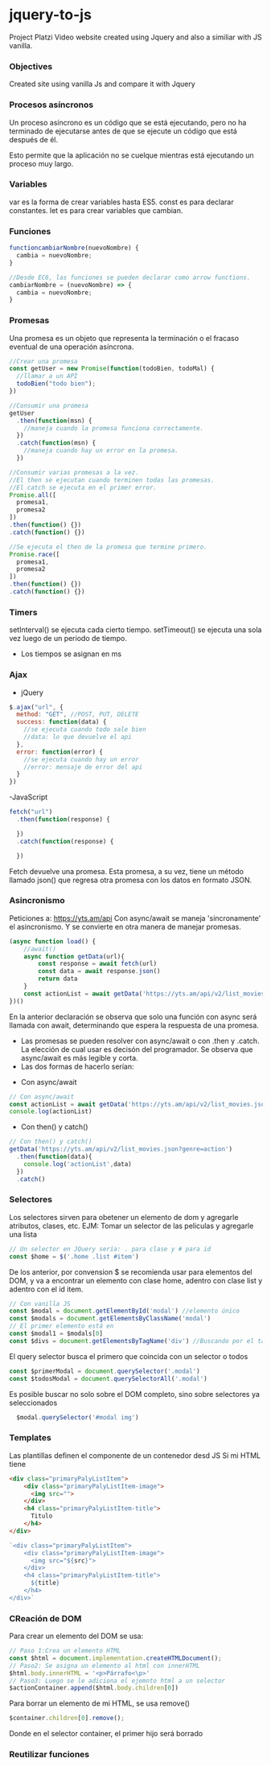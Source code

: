 # jquery-to-js
Project Platzi Video website created using Jquery and also a similiar with JS vanilla.

### Objectives
Created site using vanilla Js and compare it with Jquery

### Procesos asíncronos
Un proceso asíncrono es un código que se está ejecutando, pero no ha terminado de ejecutarse antes de que se ejecute un código que está después de él.

Esto permite que la aplicación no se cuelque mientras está ejecutando un proceso muy largo.

### Variables
var es la forma de crear variables hasta ES5.
const es para declarar constantes.
let es para crear variables que cambian.

### Funciones
```js
functioncambiarNombre(nuevoNombre) {
  cambia = nuevoNombre;
}

//Desde EC6, las funciones se pueden declarar como arrow functions.
cambiarNombre = (nuevoNombre) => {
  cambia = nuevoNombre;
}
```

### Promesas
Una promesa es un objeto que representa la terminación o el fracaso eventual de una operación asíncrona.
```js
//Crear una promesa
const getUser = new Promise(function(todoBien, todoMal) {
  //llamar a un API
  todoBien("todo bien");
})

//Consumir una promesa
getUser
  .then(function(msn) { 
    //maneja cuando la promesa funciona correctamente.
  })
  .catch(function(msn) {
    //maneja cuando hay un error en la promesa.
  })

//Consumir varias promesas a la vez.
//El then se ejecutan cuando terminen todas las promesas.
//El catch se ejecuta en el primer error.
Promise.all([
  promesa1,
  promesa2
])
.then(function() {})
.catch(function() {})

//Se ejecuta el then de la promesa que termine primero.
Promise.race([
  promesa1,
  promesa2
])
.then(function() {})
.catch(function() {})
```
### Timers
setInterval() se ejecuta cada cierto tiempo.
setTimeout() se ejecuta una sola vez luego de un periodo de tiempo.
* Los tiempos se asignan en ms

### Ajax
- jQuery
```js
$.ajax("url", {
  method: "GET", //POST, PUT, DELETE
  success: function(data) {
    //se ejecuta cuando todo sale bien
    //data: lo que devuelve el api
  },
  error: function(error) {
    //se ejecuta cuando hay un error
    //error: mensaje de error del api
  }
})
```
-JavaScript
```js
fetch("url")
  .then(function(response) {

  })
  .catch(function(response) {

  })
```
Fetch devuelve una promesa. Esta promesa, a su vez, tiene un método llamado json() que regresa otra promesa con los datos en formato JSON.

### Asincronismo
Peticiones a: https://yts.am/api
Con async/await se maneja 'sincronamente' el asincronismo.
Y se convierte en otra manera de manejar promesas.
```js
(async function load() {
    //await()
    async function getData(url){
        const response = await fetch(url)
        const data = await response.json()
        return data
    }
    const actionList = await getData('https://yts.am/api/v2/list_movies.json?genre=action')
})()
```
En la anterior declaración se observa que solo una función con async será llamada con await, determinando que espera la respuesta de una promesa.
* Las promesas se pueden resolver con async/await o con .then y .catch. La elección de cual usar es decisón del programador.
Se observa que async/await es más legible y corta.
* Las dos formas de hacerlo serían:
- Con async/await
```js
// Con async/await
const actionList = await getData('https://yts.am/api/v2/list_movies.json?genre=action')
console.log(actionList)
```
- Con then() y catch()
```js
// Con then() y catch()
getData('https://yts.am/api/v2/list_movies.json?genre=action')
  .then(function(data){
    console.log('actionList',data)
  })
  .catch()
```

### Selectores
Los selectores sirven para obetener un elemento de dom y agregarle atributos, clases, etc.
EJM: Tomar un selector de las peliculas y agregarle una lista
```js
// Un selector en JQuery sería: . para clase y # para id
const $home = $('.home .list #item')
```
De los anterior, por convension $ se recomienda usar para elementos del DOM, y va a encontrar un elemento con clase home, adentro con clase list y adentro con el id item.
```js
// Con vanilla JS
const $modal = document.getElementById('modal') //elemento único
const $modals = document.getElementsByClassName('modal')
// El primer elemento está en
const $modal1 = $modals[0]
const $divs = document.getElementsByTagName('div') //Buscando por el tag
```
El query selector busca el primero que coincida con un selector o todos
```js 
const $primerModal = document.querySelector('.modal')
const $todosModal = document.querySelectorAll('.modal')
```
Es posible buscar no solo sobre el DOM completo, sino sobre selectores ya seleccionados
```js 
  $modal.querySelector('#modal img')
```

### Templates
Las plantillas definen el componente de un contenedor desd JS
Si mi HTML tiene 

```html
<div class="primaryPalyListItem">
    <div class="primaryPalyListItem-image">
      <img src="">
    </div>
    <h4 class="primaryPalyListItem-title">
      Titulo
    </h4>
</div>
``` 
```js 
`<div class="primaryPalyListItem">
    <div class="primaryPalyListItem-image">
      <img src="${src}">
    </div>
    <h4 class="primaryPalyListItem-title">
      ${title}
    </h4>
</div>`
``` 

### CReación de DOM
Para crear un elemento del DOM se usa:
```js 
// Paso 1:Crea un elemento HTML
const $html = document.implementation.createHTMLDocument();
// Paso2: Se asigna un elemento al html con innerHTML
$html.body.innerHTML = '<p>Párrafo<\p>'
// Paso3: Luego se le adiciona el ejemnto html a un selector
$actionContainer.append($html.body.children[0])
``` 
Para borrar un elemento de mi HTML, se usa remove()
```js
$container.children[0].remove();
```
Donde en el selector container, el primer hijo será borrado

### Reutilizar funciones

